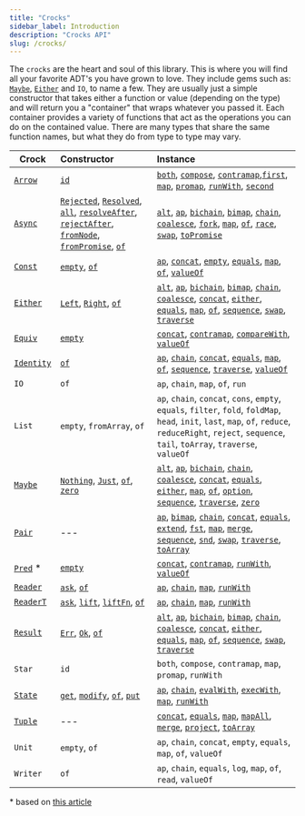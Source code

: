 ```yaml
---
title: "Crocks"
sidebar_label: Introduction
description: "Crocks API"
slug: /crocks/
---
```


The `crocks` are the heart and soul of this library. This is where you will find
all your favorite ADT's you have grown to love. They include gems such as:
[`Maybe`][maybe], [`Either`][either] and `IO`, to name a few. They are usually
just a simple constructor that takes either a function or value (depending on
the type) and will return you a "container" that wraps whatever you passed it.
Each container provides a variety of functions that act as the operations you
can do on the contained value. There are many types that share the same function
names, but what they do from type to type may vary.

| Crock | Constructor | Instance |
|---|:---|:---|
| [`Arrow`][arrow] | [`id`][arrow-id] | [`both`][arrow-both], [`compose`][arrow-compose], [`contramap`][arrow-contra],[`first`][arrow-first], [`map`][arrow-map], [`promap`][arrow-promap], [`runWith`][arrow-runwith], [`second`][arrow-second] |
| [`Async`][async] | [`Rejected`][async-rejected], [`Resolved`][async-resolved], [`all`][async-all], [`resolveAfter`][async-resolveAfter], [`rejectAfter`][async-rejectafter], [`fromNode`][async-fromnode], [`fromPromise`][async-frompromise], [`of`][async-of] | [`alt`][async-alt], [`ap`][async-ap], [`bichain`][async-bichain], [`bimap`][async-bimap], [`chain`][async-chain], [`coalesce`][async-coalesce], [`fork`][async-fork], [`map`][async-map], [`of`][async-of], [`race`][async-race], [`swap`][async-swap], [`toPromise`][async-topromise] |
| [`Const`][const] | [`empty`][const-empty], [`of`][const-of] | [`ap`][const-ap], [`concat`][const-concat], [`empty`][const-empty], [`equals`][const-equals], [`map`][const-map], [`of`][const-of], [`valueOf`][const-valueof] |
| [`Either`][either] | [`Left`][either-left], [`Right`][either-right], [`of`][either-of]| [`alt`][either-alt], [`ap`][either-ap], [`bichain`][either-bichain], [`bimap`][either-bimap], [`chain`][either-chain], [`coalesce`][either-coalesce], [`concat`][either-concat], [`either`][either-either], [`equals`][either-equals], [`map`][either-map], [`of`][either-of], [`sequence`][either-sequence], [`swap`][either-swap], [`traverse`][either-traverse] |
| [`Equiv`][equiv] | [`empty`][equiv-empty] | [`concat`][equiv-concat], [`contramap`][equiv-contra], [`compareWith`][equiv-compare], [`valueOf`][equiv-value] |
| [`Identity`][identity] | [`of`][identity-of] | [`ap`][identity-ap], [`chain`][identity-chain], [`concat`][identity-concat], [`equals`][identity-equals], [`map`][identity-map], [`of`][identity-of], [`sequence`][identity-sequence], [`traverse`][identity-traverse], [`valueOf`][identity-valueof] |
| `IO` | `of` | `ap`, `chain`, `map`, `of`, `run` |
| `List` |  `empty`, `fromArray`, `of` | `ap`, `chain`, `concat`, `cons`, `empty`, `equals`, `filter`, `fold`, `foldMap`, `head`, `init`, `last`, `map`, `of`, `reduce`, `reduceRight`, `reject`, `sequence`, `tail`, `toArray`, `traverse`, `valueOf` |
| [`Maybe`][maybe] | [`Nothing`][maybe-nothing], [`Just`][maybe-just], [`of`][maybe-of], [`zero`][maybe-zero] | [`alt`][maybe-alt], [`ap`][maybe-ap], [`bichain`][maybe-bichain], [`chain`][maybe-chain], [`coalesce`][maybe-coalesce], [`concat`][maybe-concat], [`equals`][maybe-equals], [`either`][maybe-either], [`map`][maybe-map], [`of`][maybe-of], [`option`][maybe-option], [`sequence`][maybe-sequence], [`traverse`][maybe-traverse], [`zero`][maybe-zero] |
| [`Pair`][pair] | --- | [`ap`][pair-ap], [`bimap`][pair-bimap], [`chain`][pair-chain], [`concat`][pair-concat], [`equals`][pair-equals], [`extend`][pair-extend], [`fst`][pair-fst], [`map`][pair-map], [`merge`][pair-merge], [`sequence`][pair-sequence], [`snd`][pair-snd], [`swap`][pair-swap], [`traverse`][pair-traverse], [`toArray`][pair-toarray] |
| [`Pred`][pred] * | [`empty`][pred-empty] | [`concat`][pred-concat], [`contramap`][pred-contra], [`runWith`][pred-run], [`valueOf`][pred-value] |
| [`Reader`][reader] | [`ask`][reader-ask], [`of`][reader-of] | [`ap`][reader-ap], [`chain`][reader-chain], [`map`][reader-map], [`runWith`][reader-run] |
| [`ReaderT`][readert] | [`ask`][readert-ask], [`lift`][readert-lift], [`liftFn`][readert-liftfn], [`of`][readert-of] | [`ap`][readert-ap], [`chain`][readert-chain], [`map`][readert-map], [`runWith`][readert-run] |
| [`Result`][result] | [`Err`][result-err], [`Ok`][result-ok], [`of`][result-of]| [`alt`][result-alt], [`ap`][result-ap], [`bichain`][result-bichain], [`bimap`][result-bimap], [`chain`][result-chain], [`coalesce`][result-coalesce], [`concat`][result-concat], [`either`][result-either], [`equals`][result-equals], [`map`][result-map], [`of`][result-of], [`sequence`][result-sequence], [`swap`][result-swap], [`traverse`][result-traverse] |
| `Star` | `id` | `both`, `compose`, `contramap`, `map`, `promap`, `runWith` |
| [`State`][state] | [`get`][state-get], [`modify`][state-modify], [`of`][state-of], [`put`][state-put] | [`ap`][state-ap], [`chain`][state-chain], [`evalWith`][state-eval], [`execWith`][state-exec], [`map`][state-map], [`runWith`][state-run] |
| [`Tuple`][tuple] | --- | [`concat`][tuple-concat], [`equals`][tuple-equals], [`map`][tuple-map], [`mapAll`][tuple-mapall], [`merge`][tuple-merge], [`project`][tuple-project], [`toArray`][tuple-toarray] |
| `Unit` | `empty`, `of` | `ap`, `chain`, `concat`, `empty`, `equals`, `map`, `of`, `valueOf` |
| `Writer`| `of` | `ap`, `chain`, `equals`, `log`, `map`, `of`, `read`, `valueOf` |

\* based on [this article](https://medium.com/@drboolean/monoidal-contravariant-functors-are-actually-useful-1032211045c4#.polugsx2a)

[arrow]: Arrow
[arrow-id]: Arrow#id
[arrow-both]: Arrow#both
[arrow-compose]: Arrow#compose
[arrow-contra]: Arrow#contramap
[arrow-first]: Arrow#first
[arrow-map]: Arrow#map
[arrow-promap]: Arrow#promap
[arrow-runwith]: Arrow#runwith
[arrow-second]: Arrow#second

[async]: Async
[async-rejected]: Async#rejected
[async-resolved]: Async#resolved
[async-all]: Async#all
[async-resolveafter]: Async#resolveafter
[async-rejectafter]: Async#rejectafter
[async-fromnode]: Async#fromnode
[async-frompromise]: Async#frompromise
[async-of]: Async#of
[async-alt]: Async#alt
[async-ap]: Async#ap
[async-bimap]: Async#bimap
[async-chain]: Async#chain
[async-coalesce]: Async#coalesce
[async-bichain]: Async#bichain
[async-race]: Async#race
[async-fork]: Async#fork
[async-map]: Async#map
[async-swap]: Async#swap
[async-topromise]: Async#topromise

[const]: Const
[const-equals]: Const#equals
[const-concat]: Const#concat
[const-empty]: Const#empty
[const-map]: Const#map
[const-ap]: Const#ap
[const-of]: Const#of
[const-valueof]: Const#valueof

[either]: Either
[either-left]: Either#left
[either-right]: Either#right
[either-of]: Either#of
[either-alt]: Either#alt
[either-ap]: Either#ap
[either-bichain]: Either#bichain
[either-bimap]: Either#bimap
[either-chain]: Either#chain
[either-coalesce]: Either#coalesce
[either-concat]: Either#concat
[either-either]: Either#either
[either-equals]: Either#equals
[either-map]: Either#map
[either-sequence]: Either#sequence
[either-swap]: Either#swap
[either-traverse]: Either#traverse

[identity]: Identity
[identity-of]: Identity#of
[identity-alt]: Identity#alt
[identity-ap]: Identity#ap
[identity-chain]: Identity#chain
[identity-concat]: Identity#concat
[identity-equals]: Identity#equals
[identity-map]: Identity#map
[identity-sequence]: Identity#sequence
[identity-traverse]: Identity#traverse
[identity-valueof]: Identity#valueof

[equiv]: Equiv
[equiv-empty]: Equiv#empty
[equiv-concat]: Equiv#concat
[equiv-contra]: Equiv#contramap
[equiv-compare]: Equiv#comparewith
[equiv-value]: Equiv#valueof

[pair]: Pair
[pair-ap]: Pair#ap
[pair-bimap]: Pair#bimap
[pair-chain]: Pair#chain
[pair-concat]: Pair#concat
[pair-equals]: Pair#equals
[pair-extend]: Pair#extend
[pair-fst]: Pair#fst
[pair-map]: Pair#map
[pair-merge]: Pair#merge
[pair-sequence]: Pair#sequence
[pair-snd]: Pair#snd
[pair-swap]: Pair#swap
[pair-traverse]: Pair#traverse
[pair-toarray]: Pair#toarray

[pred]: Pred
[pred-empty]: Pred#empty
[pred-concat]: Pred#concat
[pred-contra]: Pred#contramap
[pred-run]: Pred#runwith
[pred-value]: Pred#valueof

[maybe]: Maybe
[maybe-nothing]: Maybe#nothing
[maybe-just]: Maybe#just
[maybe-of]: Maybe#of
[maybe-zero]: Maybe#zero
[maybe-alt]: Maybe#alt
[maybe-ap]: Maybe#ap
[maybe-bichain]: Maybe#bichain
[maybe-chain]: Maybe#chain
[maybe-coalesce]: Maybe#coalesce
[maybe-concat]: Maybe#concat
[maybe-equals]: Maybe#equals
[maybe-either]: Maybe#either
[maybe-map]: Maybe#map
[maybe-option]: Maybe#option
[maybe-sequence]: Maybe#sequence
[maybe-traverse]: Maybe#traverse
[maybe-zero]: Maybe#zero

[reader]: Reader
[reader-ask]: Reader#ask
[reader-of]: Reader#of
[reader-ap]: Reader#ap
[reader-chain]: Reader#chain
[reader-map]: Reader#map
[reader-run]: Reader#runwith

[readert]: ReaderT
[readert-ask]: ReaderT#ask
[readert-lift]: ReaderT#lift
[readert-liftfn]: ReaderT#liftfn
[readert-of]: ReaderT#of
[readert-ap]: ReaderT#ap
[readert-chain]: ReaderT#chain
[readert-map]: ReaderT#map
[readert-run]: ReaderT#runwith

[result]: Result
[result-err]: Result#err
[result-ok]: Result#ok
[result-of]: Result#of
[result-alt]: Result#alt
[result-ap]: Result#ap
[result-bichain]: Result#bichain
[result-bimap]: Result#bimap
[result-chain]: Result#chain
[result-coalesce]: Result#coalesce
[result-concat]: Result#concat
[result-either]: Result#either
[result-equals]: Result#equals
[result-map]: Result#map
[result-sequence]: Result#sequence
[result-swap]: Result#swap
[result-traverse]: Result#traverse

[state]: State
[state-get]: State#get
[state-modify]: State#modify
[state-put]: State#put
[state-of]: State#of
[state-ap]: State#ap
[state-chain]: State#chain
[state-map]: State#map
[state-run]: State#runwith
[state-eval]: State#evalwith
[state-exec]: State#execwith

[tuple]: Tuple
[tuple-concat]: Tuple#concat
[tuple-equals]: Tuple#equals
[tuple-map]: Tuple#map
[tuple-mapall]: Tuple#mapall
[tuple-merge]: Tuple#merge
[tuple-project]: Tuple#project
[tuple-toarray]: Tuple#toarray
